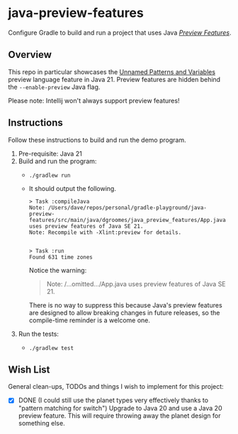# java-preview-features

Configure Gradle to build and run a project that uses Java [_Preview Features_](https://openjdk.java.net/jeps/12).


## Overview

This repo in particular showcases the [Unnamed Patterns and Variables](https://openjdk.org/jeps/443) preview language
feature in Java 21. Preview features are hidden behind the `--enable-preview` Java flag.

Please note: Intellij won't always support preview features!


## Instructions

Follow these instructions to build and run the demo program.

1. Pre-requisite: Java 21
2. Build and run the program:
   - ```shell
     ./gradlew run
     ```
   - It should output the following.
     ```text
     > Task :compileJava
     Note: /Users/dave/repos/personal/gradle-playground/java-preview-features/src/main/java/dgroomes/java_preview_features/App.java uses preview features of Java SE 21.
     Note: Recompile with -Xlint:preview for details.

     
     > Task :run
     Found 631 time zones
     ```
     Notice the warning:
       > Note: /...omitted.../App.java uses preview features of Java SE 21.
     
     There is no way to suppress this because Java's preview features are designed to allow breaking changes in future
     releases, so the compile-time reminder is a welcome one.   
3. Run the tests:
   - ```shell
     ./gradlew test
     ```


## Wish List

General clean-ups, TODOs and things I wish to implement for this project:

- [x] DONE (I could still use the planet types very effectively thanks to "pattern matching for switch") Upgrade to Java 20 and use a Java 20 preview feature. This will require throwing away the planet design for something
  else.
